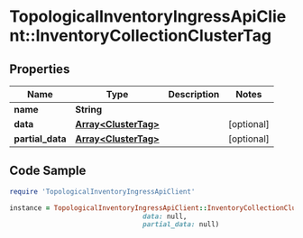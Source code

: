 # TopologicalInventoryIngressApiClient::InventoryCollectionClusterTag

## Properties

Name | Type | Description | Notes
------------ | ------------- | ------------- | -------------
**name** | **String** |  | 
**data** | [**Array&lt;ClusterTag&gt;**](ClusterTag.md) |  | [optional] 
**partial_data** | [**Array&lt;ClusterTag&gt;**](ClusterTag.md) |  | [optional] 

## Code Sample

```ruby
require 'TopologicalInventoryIngressApiClient'

instance = TopologicalInventoryIngressApiClient::InventoryCollectionClusterTag.new(name: null,
                                 data: null,
                                 partial_data: null)
```


